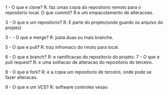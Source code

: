 

1 - O que e clone?
R. faz umas copia do repositorio remoto para o repositorio local.
O que  commit?  R.e um empacotamento de alteracoes. 

3 - O que e um repositorio?  R. E parte do projeto(onde guardo os arquivo do projeto)

3 -  - O que e merge?  R: justa duas ou mais branche.

5 - O que e pull?  R: traz infromaco do rmoto para local.

6 - O que e branch?  R: e ramificacao do repositorio do projeto.
7 - O que e pull request?  R: e uma solitacao de alteracao do repositorio do terceiro.

8 - O que e fork?  R:  e a copia um repositorio de terceiro, onde pode se fazer alteracao.

9 - O que e um VCS? R: software controles vesao



